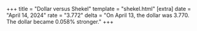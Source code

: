 +++
title = "Dollar versus Shekel"
template = "shekel.html"
[extra]
date = "April 14, 2024"
rate = "3.772"
delta = "On April 13, the dollar was 3.770. The dollar became 0.058% stronger."
+++
